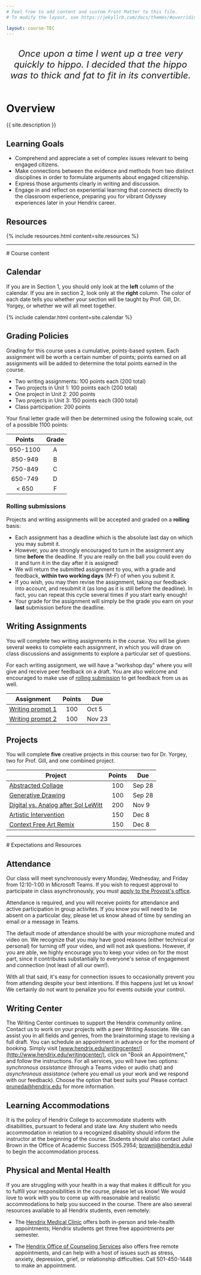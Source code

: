 ```yaml
---
# Feel free to add content and custom Front Matter to this file.
# To modify the layout, see https://jekyllrb.com/docs/themes/#overriding-theme-defaults

layout: course-TEC
---
```


<br/>
<div style="text-align: center;"><span style="font-size: x-large;
font-style: italic;">Once upon a time I went up a tree very quickly to
hippo.  I decided that the hippo was to thick and fat to fit in its
convertible.</span></div>
<br/>

# <a name="description">Overview</a>

{{ site.description }}

## <a name="goals">Learning Goals</a>

* Comprehend and appreciate a set of complex issues relevant to being
  engaged citizens.
* Make connections between the evidence and methods from two distinct
  disciplines in order to formulate arguments about engaged citizenship.
* Express those arguments clearly in writing and discussion.
* Engage in and reflect on experiential learning that connects
  directly to the classroom experience, preparing you for vibrant
  Odyssey experiences later in your Hendrix career.

## <a name="resources">Resources</a>

{% include resources.html content=site.resources %}

<hr>
# Course content

## <a name="calendar">Calendar</a>

If you are in Section 1, you should only look at the
**left** column of the calendar. If you are in section 2, look only
at the <b>right</b> column.  The color of each date tells you whether
your section will be taught by <span class="gill">Prof.
Gill</span>, <span class="yorgey">Dr. Yorgey</span>, or whether we
will <span class="group">all meet together</span>.

{% include calendar.html content=site.calendar %}

## <a name="grading">Grading Policies</a>

Grading for this course uses a cumulative, points-based system.  Each
assignment will be worth a certain number of points; points earned on
all assignments will be added to determine the total points earned in
the course.

* Two writing assignments: 100 points each (200 total)
* Two projects in Unit 1: 100 points each (200 total)
* One project in Unit 2: 200 points
* Two projects in Unit 3: 150 points each (300 total)
* Class participation: 200 points

Your final letter grade will then be determined using the
following scale, out of a possible 1100 points:

| Points   | Grade |
|:--------:|:-----:|
| 950-1100 | A     |
| 850-949  | B     |
| 750-849  | C     |
| 650-749  | D     |
| < 650    | F     |

### <a name="rolling">Rolling submissions</a>

Projects and writing assignments will be accepted and graded on a
**rolling** basis:

* Each assignment has a deadline which is the absolute last day on
  which you may submit it.
* However, you are strongly encouraged to turn in the assignment any
  time **before** the deadline.  If you are really on the ball you
  could even do it and turn it in the day after it is assigned!
* We will return the submitted assignment
  to you, with a grade and feedback, **within two working days** (M-F)
  of when you submit it.
* If you wish, you may then revise the assignment, taking our feedback
  into account, and resubmit it (as long as it is still before the
  deadline). In fact, you can repeat this cycle several times if you
  start early enough!
* Your grade for the assignment will simply be the grade you earn on
  your **last** submission before the deadline.

## <a name="writing">Writing Assignments</a>

You will complete two writing assignments in the course.  You will be
given several weeks to complete each assignment, in which you will
draw on class discussions and assignments to explore a particular set
of questions.

For each writing assignment, we will have a "workshop
day" where you will give and receive peer feedback on a draft. You are
also welcome and encouraged to make use of [rolling
submission](#rolling) to get feedback from us as well.


| Assignment                                                 | Points | Due    |
|------------------------------------------------------------|:------:|--------|
| [Writing prompt 1]({{site.baseurl}}/writing/writing1.html) | 100    | Oct 5  |
| [Writing prompt 2]({{site.baseurl}}/writing/writing2.html) | 100    | Nov 23 |

## <a name="projects">Projects</a>

You will complete **five** creative projects in this course: two for
Dr. Yorgey, two for Prof. Gill, and one combined project.

| Project                                                                         | Points | Due    |
|---------------------------------------------------------------------------------|:------:|--------|
| [Abstracted Collage]({{site.baseurl}}/projects/collage.html)                    | 100    | Sep 28 |
| [Generative Drawing]({{site.baseurl}}/projects/generativedrawing.html)          | 100    | Sep 28 |
| [Digital vs. Analog after Sol LeWitt]({{site.baseurl}}/projects/sollewitt.html) | 200    | Nov 9  |
| [Artistic Intervention]({{site.baseurl}}/projects/intervention.html)            | 150    | Dec 8  |
| [Context Free Art Remix]({{site.baseurl}}/projects/remix.html)                  | 150    | Dec 8  |

<hr>
# Expectations and Resources

## <a name="attendance">Attendance</a>

Our class will meet synchronously every Monday, Wednesday, and Friday
from 12:10-1:00 in Microsoft Teams.  If you wish to request approval
to participate in class asynchronously, you must [apply to the
Provost's
office](https://login.microsoftonline.com/common/oauth2/authorize?response_mode=form_post&response_type=id_token+code&scope=openid&msafed=0&nonce=56fa5b48-8fb9-4a55-a826-1bf84679d48c.637322495663802544&state=https%3a%2f%2fforms.office.com%2fPages%2fResponsePage.aspx%3fid%3djMH2DNLQP0qD0GY9Ygpj07hmgJo2lQ5PkyQfFaiYfP9UM0ZSUDdPMzhIMlBWQjRUN1lJR0YzMjdSRC4u&client_id=c9a559d2-7aab-4f13-a6ed-e7e9c52aec87&redirect_uri=https%3a%2f%2fforms.office.com%2fauth%2fsignin&sso_nonce=AQABAAAAAAAGV_bv21oQQ4ROqh0_1-tApffDewQSweQXPnEpHtDRaCKzA7chGGXuH867o44RjhphBbCI7fpqjH6mFYXA86vlOVVsMV4SRkVXWOdyYvYpYCAA&client-request-id=4c50a91c-25bd-48a1-afef-da1e5039416e&mscrid=4c50a91c-25bd-48a1-afef-da1e5039416e).

Attendance is required, and you will receive points for attendance and
active participation in group activites.  If you know you will need to
be absent on a particular day, please let us know ahead of time by
sending an email or a message in Teams.

The default mode of attendance should be with your microphone muted
and video on.  We recognize that you may have good reasons (either
technical or personal) for turning off your video, and will not ask
questions.  However, if you are able, we highly encourage you to keep
your video on for the most part, since it contributes substantially to
everyone's sense of engagement and connection (not least of all our
own!).

With all that said, it's easy for connection issues to occasionally
prevent you from attending despite your best intentions.  If this
happens just let us know!  We certainly do not want to penalize you
for events outside your control.

## <a name="writing_center">Writing Center</a>

The Writing Center continues to support the Hendrix community
online. Contact us to work on your projects with a peer Writing
Associate. We can assist you in all fields and genres, from the
brainstorming stage to revising a full draft. You can schedule an
appointment in advance or for the moment of booking. Simply visit
[www.hendrix.edu/writingcenter/](http://www.hendrix.edu/writingcenter/),
click on "Book an Appointment," and follow the instructions. For all
services, you will have two options: *synchronous assistance* (through
a Teams video or audio chat) and *asynchronous assistance* (where you
email us your work and we respond with our feedback). Choose the
option that best suits you! Please contact
[pruneda@hendrix.edu](mailto:pruneda@hendrix.edu) for more
information.

## <a name="accommodations">Learning Accommodations</a>

It is the policy of Hendrix College to accommodate students with
disabilities, pursuant to federal and state law.  Any student who
needs accommodation in relation to a recognized disability should
inform the instructor at the beginning of the course.  Students should
also contact Julie Brown in the Office of Academic Success (505.2954;
[brownj@hendrix.edu](mailto:brownj@hendrix.edu)) to begin the
accommodation process.

## <a name="health">Physical and Mental Health</a>

If you are struggling with your health in a way that makes it
difficult for you to fulfill your responsibilities in the course,
please let us know!  We would love to work with you to come up with
reasonable and realistic accommodations to help you succeed in the
course.  There are also several resources available to all Hendrix
students, even remotely:

* The [Hendrix Medical
  Clinic](https://www.conwayregional.org/locations/clinics/hendrix-medical-clinic)
  offers both in-person and tele-health appointments; Hendrix students
  get three free appointments per semester.

* The [Hendrix Office of Counseling
  Services](https://www.hendrix.edu/counseling/) also offers free
  remote appointments, and can help with a host of issues such as
  stress, anxiety, depression, grief, or relationship difficulties.
  Call 501-450-1448 to make an appointment.
